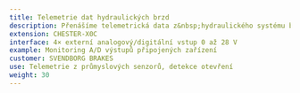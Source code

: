 ```yaml
---
title: Telemetrie dat hydraulických brzd
description: Přenášíme telemetrická data z&nbsp;hydraulického systému brzdění na velkorypadle v&nbsp;povrchovém dole. Jedná se o&nbsp;nasazení v&nbsp;náročném provozu a&nbsp;místech bez signálu GSM.
extension: CHESTER-X0C
interface: 4× externí analogový/digitální vstup 0 až 28 V
example: Monitoring A/D výstupů připojených zařízení
customer: SVENDBORG BRAKES
use: Telemetrie z průmyslových senzorů, detekce otevření
weight: 30
---
```

